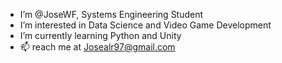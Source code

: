 - I’m @JoseWF, Systems Engineering Student
- I’m interested in Data Science and Video Game Development
- I’m currently learning Python and Unity
- 📫 reach me at Josealr97@gmail.com
